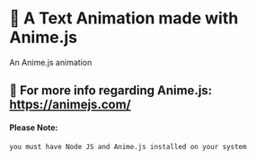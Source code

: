 # :space_invader: A Text Animation made with Anime.js
An Anime.js animation



## :signal_strength: For more info regarding Anime.js: https://animejs.com/

    
#### Please Note: 
    you must have Node JS and Anime.js installed on your system

    

